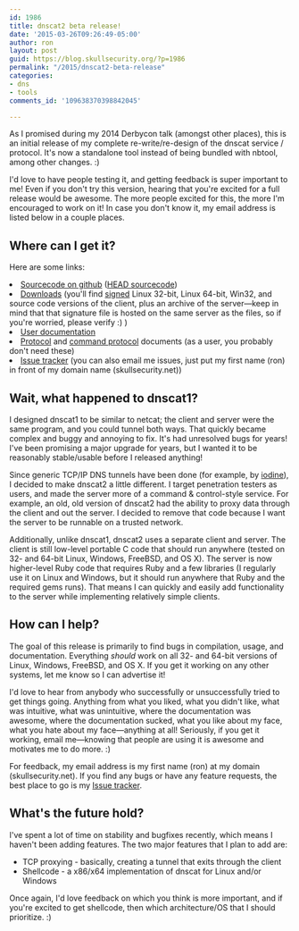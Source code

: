 ```yaml
---
id: 1986
title: dnscat2 beta release!
date: '2015-03-26T09:26:49-05:00'
author: ron
layout: post
guid: https://blog.skullsecurity.org/?p=1986
permalink: "/2015/dnscat2-beta-release"
categories:
- dns
- tools
comments_id: '109638370398842045'

---
```


As I promised during my 2014 Derbycon talk (amongst other places), this is an initial release of my complete re-write/re-design of the dnscat service / protocol. It's now a standalone tool instead of being bundled with nbtool, among other changes. :)

I'd love to have people testing it, and getting feedback is super important to me! Even if you don't try this version, hearing that you're excited for a full release would be awesome. The more people excited for this, the more I'm encouraged to work on it! In case you don't know it, my email address is listed below in a couple places.
<!--more-->
<h2>Where can I get it?</h2>

Here are some links:
<li> <a href='https://github.com/iagox86/dnscat2/tree/v0.01'>Sourcecode on github</a> (<a href='https://github.com/iagox86/dnscat2'>HEAD sourcecode</a>)</li>
<li> <a href='https://downloads.skullsecurity.org/dnscat2/'>Downloads</a> (you'll find <a href='https://downloads.skullsecurity.org/ron.pgp'>signed</a> Linux 32-bit, Linux 64-bit, Win32, and source code versions of the client, plus an archive of the server&mdash;keep in mind that that signature file is hosted on the same server as the files, so if you're worried, please verify :) )</li>
<li> <a href='https://github.com/iagox86/dnscat2/blob/v0.01/README.md'>User documentation</a></li>
<li> <a href='https://github.com/iagox86/dnscat2/blob/v0.01/doc/protocol.md'>Protocol</a> and <a href='https://github.com/iagox86/dnscat2/blob/v0.01/doc/command_protocol.md'>command protocol</a> documents (as a user, you probably don't need these)</li>
<li> <a href='https://github.com/iagox86/dnscat2/issues'>Issue tracker</a> (you can also email me issues, just put my first name (ron) in front of my domain name (skullsecurity.net))</li>

<h2>Wait, what happened to dnscat1?</h2>

I designed dnscat1 to be similar to netcat; the client and server were the same program, and you could tunnel both ways. That quickly became complex and buggy and annoying to fix. It's had unresolved bugs for years! I've been promising a major upgrade for years, but I wanted it to be reasonably stable/usable before I released anything!

Since generic TCP/IP DNS tunnels have been done (for example, by <a href='http://code.kryo.se/iodine/'>iodine</a>), I decided to make dnscat2 a little different. I target penetration testers as users, and made the server more of a command &amp; control-style service. For example, an old, old version of dnscat2 had the ability to proxy data through the client and out the server. I decided to remove that code because I want the server to be runnable on a trusted network.

Additionally, unlike dnscat1, dnscat2 uses a separate client and server. The client is still low-level portable C code that should run anywhere (tested on 32- and 64-bit Linux, Windows, FreeBSD, and OS X). The server is now higher-level Ruby code that requires Ruby and a few libraries (I regularly use it on Linux and Windows, but it should run anywhere that Ruby and the required gems runs). That means I can quickly and easily add functionality to the server while implementing relatively simple clients.

<h2>How can I help?</h2>

The goal of this release is primarily to find bugs in compilation, usage, and documentation. Everything <em>should</em> work on all 32- and 64-bit versions of Linux, Windows, FreeBSD, and OS X. If you get it working on any other systems, let me know so I can advertise it!

I'd love to hear from anybody who successfully or unsuccessfully tried to get things going. Anything from what you liked, what you didn't like, what was intuitive, what was unintuitive, where the documentation was awesome, where the documentation sucked, what you like about my face, what you hate about my face&mdash;anything at all! Seriously, if you get it working, email me&mdash;knowing that people are using it is awesome and motivates me to do more. :)

For feedback, my email address is my first name (ron) at my domain (skullsecurity.net). If you find any bugs or have any feature requests, the best place to go is my <a href='https://github.com/iagox86/dnscat2/issues'>Issue tracker</a>.

<h2>What's the future hold?</h2>

I've spent a lot of time on stability and bugfixes recently, which means I haven't been adding features. The two major features that I plan to add are:

<ul>
  <li>TCP proxying - basically, creating a tunnel that exits through the client</li>
  <li>Shellcode - a x86/x64 implementation of dnscat for Linux and/or Windows</li>
</ul>

Once again, I'd love feedback on which you think is more important, and if you're excited to get shellcode, then which architecture/OS that I should prioritize. :)
